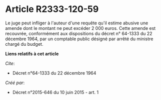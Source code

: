 # Article R2333-120-59

Le juge peut infliger à l'auteur d'une requête qu'il estime abusive une amende dont le montant ne peut excéder 2 000 euros.
Cette amende est recouvrée, conformément aux dispositions du décret n° 64-1333 du 22 décembre 1964, par un comptable public
désigné par arrêté du ministre chargé du budget.

**Liens relatifs à cet article**

_Cite_:

  - Décret n°64-1333 du 22 décembre 1964

_Créé par_:

  - Décret n°2015-646 du 10 juin 2015 - art. 1
